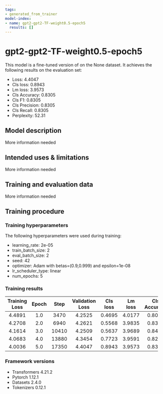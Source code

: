```yaml
---
tags:
- generated_from_trainer
model-index:
- name: gpt2-gpt2-TF-weight0.5-epoch5
  results: []
---
```


<!-- This model card has been generated automatically according to the information the Trainer had access to. You
should probably proofread and complete it, then remove this comment. -->

# gpt2-gpt2-TF-weight0.5-epoch5

This model is a fine-tuned version of [](https://huggingface.co/) on the None dataset.
It achieves the following results on the evaluation set:
- Loss: 4.4047
- Cls loss: 0.8943
- Lm loss: 3.9573
- Cls Accuracy: 0.8305
- Cls F1: 0.8305
- Cls Precision: 0.8305
- Cls Recall: 0.8305
- Perplexity: 52.31

## Model description

More information needed

## Intended uses & limitations

More information needed

## Training and evaluation data

More information needed

## Training procedure

### Training hyperparameters

The following hyperparameters were used during training:
- learning_rate: 2e-05
- train_batch_size: 2
- eval_batch_size: 2
- seed: 42
- optimizer: Adam with betas=(0.9,0.999) and epsilon=1e-08
- lr_scheduler_type: linear
- num_epochs: 5

### Training results

| Training Loss | Epoch | Step  | Validation Loss | Cls loss | Lm loss | Cls Accuracy | Cls F1 | Cls Precision | Cls Recall | Perplexity |
|:-------------:|:-----:|:-----:|:---------------:|:--------:|:-------:|:------------:|:------:|:-------------:|:----------:|:----------:|
| 4.4891        | 1.0   | 3470  | 4.2525          | 0.4695   | 4.0177  | 0.8046       | 0.8023 | 0.8093        | 0.8046     | 55.57      |
| 4.2708        | 2.0   | 6940  | 4.2621          | 0.5568   | 3.9835  | 0.8398       | 0.8383 | 0.8438        | 0.8398     | 53.71      |
| 4.1614        | 3.0   | 10410 | 4.2509          | 0.5637   | 3.9689  | 0.8444       | 0.8443 | 0.8443        | 0.8444     | 52.93      |
| 4.0683        | 4.0   | 13880 | 4.3454          | 0.7723   | 3.9591  | 0.8282       | 0.8281 | 0.8281        | 0.8282     | 52.41      |
| 4.0036        | 5.0   | 17350 | 4.4047          | 0.8943   | 3.9573  | 0.8305       | 0.8305 | 0.8305        | 0.8305     | 52.31      |


### Framework versions

- Transformers 4.21.2
- Pytorch 1.12.1
- Datasets 2.4.0
- Tokenizers 0.12.1